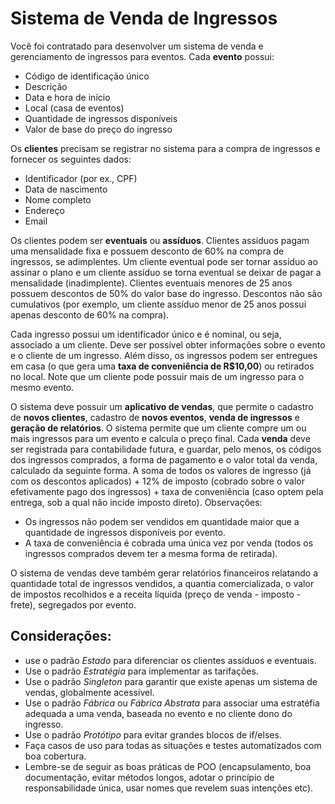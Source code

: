 # Sistema de Venda de Ingressos

Você foi contratado para desenvolver um sistema de venda e gerenciamento de ingressos para eventos. Cada **evento** possui:

- Código de identificação único
- Descrição
- Data e hora de início
- Local (casa de eventos)
- Quantidade de ingressos disponíveis
- Valor de base do preço do ingresso

Os **clientes** precisam se registrar no sistema para a compra de ingressos e fornecer os seguintes dados:

- Identificador (por ex., CPF)
- Data de nascimento
- Nome completo
- Endereço
- Email

Os clientes podem ser **eventuais** ou **assíduos**. Clientes assíduos pagam uma mensalidade fixa e possuem desconto de 60% na compra de ingressos, se adimplentes. Um cliente eventual pode ser tornar assíduo ao assinar o plano e um cliente assíduo se torna eventual se deixar de pagar a mensalidade (inadimplente). Clientes eventuais menores de 25 anos possuem descontos de 50% do valor base do ingresso. Descontos não são cumulativos (por exemplo, um cliente assíduo menor de 25 anos possui apenas desconto de 60% na compra).

Cada ingresso possui um identificador único e é nominal, ou seja, associado a um cliente. Deve ser possível obter informações sobre o evento e o cliente de um ingresso. Além disso, os ingressos podem ser entregues em casa (o que gera uma **taxa de conveniência de R$10,00**) ou retirados no local. Note que um cliente pode possuir mais de um ingresso para o mesmo evento. 

O sistema deve possuir um **aplicativo de vendas**, que permite o cadastro de **novos clientes**, cadastro de **novos eventos**, **venda de ingressos** e **geração de relatórios**. O sistema permite que um cliente compre um ou mais ingressos para um evento e calcula o preço final. Cada **venda** deve ser registrada para contabilidade futura, e guardar, pelo menos, os códigos dos ingressos comprados, a forma de pagamento e o valor total da venda, calculado da seguinte forma. A soma de todos os valores de ingresso (já com os descontos aplicados) + 12% de imposto (cobrado sobre o valor efetivamente pago dos ingressos) + taxa de conveniência (caso optem pela entrega, sob a qual não incide imposto direto). Observações:

- Os ingressos não podem ser vendidos em quantidade maior que a quantidade de ingressos disponíveis por evento.  
- A taxa de conveniência é cobrada uma única vez por venda (todos os ingressos comprados devem ter a mesma forma de retirada).

O sistema de vendas deve também gerar relatórios financeiros relatando a quantidade total de ingressos vendidos, a quantia comercializada, o valor de impostos recolhidos e a receita líquida (preço de venda - imposto - frete), segregados por evento. 

## Considerações:

- use o padrão _Estado_ para diferenciar os clientes assíduos e eventuais.
- Use o padrão _Estratégia_ para implementar as tarifações.
- Use o padrão _Singleton_ para garantir que existe apenas um sistema de vendas, globalmente acessível.
- Use o padrão _Fábrica_ ou _Fábrica Abstrata_ para associar uma estratéfia adequada a uma venda, baseada no evento e no cliente dono do ingresso.
- Use o padrão _Protótipo_ para evitar grandes blocos de if/elses.
- Faça casos de uso para todas as situações e testes automatizados com boa cobertura.
- Lembre-se de seguir as boas práticas de POO (encapsulamento, boa documentação, evitar métodos longos, adotar o princípio de responsabilidade única, usar nomes que revelem suas intenções etc).